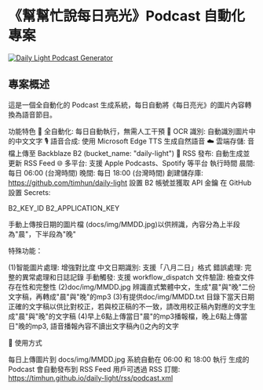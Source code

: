 # 《幫幫忙說每日亮光》Podcast 自動化專案

[![Daily Light Podcast Generator](https://github.com/timhun/daily-light/actions/workflows/podcast_light.yml/badge.svg)](https://github.com/timhun/daily-light/actions/workflows/podcast_light.yml)

## 專案概述

這是一個全自動化的 Podcast 生成系統，每日自動將《每日亮光》的圖片內容轉換為語音節目。

功能特色
🔄 全自動化: 每日自動執行，無需人工干預
📱 OCR 識別: 自動識別圖片中的中文文字
🎙️ 語音合成: 使用 Microsoft Edge TTS 生成自然語音
☁️ 雲端存儲: 音檔上傳至 Backblaze B2 (bucket_name: "daily-light")
📡 RSS 發布: 自動生成並更新 RSS Feed
🌐 多平台: 支援 Apple Podcasts、Spotify 等平台
執行時間
晨間: 每日 06:00 (台灣時間)
晚間: 每日 18:00 (台灣時間)
創建儲存庫: https://github.com/timhun/daily-light 設置 B2 帳號並獲取 API 金鑰 在 GitHub 設置 Secrets:

B2_KEY_ID B2_APPLICATION_KEY

手動上傳按日期的圖片檔 (docs/img/MMDD.jpg)以供辨識，內容分為上半段為"晨"，下半段為"晚"

特殊功能：

(1)智能圖片處理: 增強對比度 中文日期識別: 支援「八月二日」格式 錯誤處理: 完整的異常處理和日誌記錄 手動觸發: 支援 workflow_dispatch 文件驗證: 檢查文件存在性和完整性
(2)doc/img/MMDD.jpg 辨識直式繁體中文，生成"晨"與"晚"二份文字稿，再轉成"晨"與"晚"的mp3
(3)有提供doc/img/MMDD.txt 目錄下當天日期正確的文字稿以供比對校正，若與校正稿的不一致，請改用校正稿內對應的文字生成"晨"與"晚"的文字稿
(4)早上6點上傳當日"晨"的mp3播報檔，晚上6點上傳當日"晚的mp3, 語音播報內容不讀出文字稿內()之內的文字

🎯 使用方式

每日上傳圖片到 docs/img/MMDD.jpg 系統自動在 06:00 和 18:00 執行 生成的 Podcast 會自動發布到 RSS Feed 用戶可透過 RSS 訂閱: https://timhun.github.io/daily-light/rss/podcast.xml
